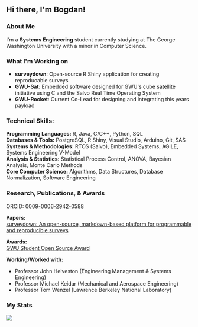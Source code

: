 ## Hi there, I'm Bogdan!

### About Me

I'm a **Systems Engineering** student currently studying at The George Washington University with a minor in Computer Science. 

### What I'm Working on

* **surveydown**: Open-source R Shiny application for creating reproducable surveys
* **GWU-Sat**: Embedded software designed for GWU's cube satellite initiative using C and the Salvo Real Time Operating System
* **GWU-Rocket**: Current Co-Lead for designing and integrating this years payload

### Technical Skills:  
**Programming Languages:** R, Java, C/C++, Python, SQL  
**Databases & Tools:** PostgreSQL, R Shiny, Visual Studio, Arduino, Git, SAS  
**Systems & Methodologies:** RTOS (Salvo), Embedded Systems, AGILE, Systems Engineering V-Model  
**Analysis & Statistics:** Statistical Process Control, ANOVA, Bayesian Analysis, Monte Carlo Methods  
**Core Computer Science:** Algorithms, Data Structures, Database Normalization, Software Engineering  

### Research, Publications, & Awards
ORCID: [0009-0006-2942-0588](https://orcid.org/0009-0006-2942-0588)

**Papers:**   
[surveydown: An open-source, markdown-based platform for programmable and reproducible surveys](https://journals.plos.org/plosone/article?id=10.1371/journal.pone.0331002)  

**Awards:**  
[GWU Student Open Source Award](https://ospo.gwu.edu/2024-student-open-source-award-winners)  

**Working/Worked with:**

* Professor John Helveston (Engineering Management & Systems Engineering)
* Professor Michael Keidar (Mechanical and Aerospace Engineering)
* Professor Tom Wenzel (Lawrence Berkeley National Laboratory) 

### My Stats  

![](https://github-readme-stats.vercel.app/api/top-langs/?username=Buneabt&layout=compact&theme=radical&hide_border=true)


